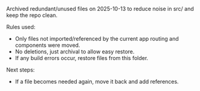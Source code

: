 Archived redundant/unused files on 2025-10-13 to reduce noise in src/ and keep the repo clean.

Rules used:
- Only files not imported/referenced by the current app routing and components were moved.
- No deletions, just archival to allow easy restore.
- If any build errors occur, restore files from this folder.

Next steps:
- If a file becomes needed again, move it back and add references.